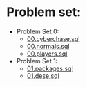 # Problem set:
- Problem Set 0:
  - [00.cyberchase.sql](./00.cyberchase.sql)
  - [00.normals.sql](./00.normals.sql)
  - [00.players.sql](./00.players.sql)
- Problem Set 1:
  - [01.packages.sql](./01.packages.sql)
  - [01.dese.sql](./01.dese.sql)
